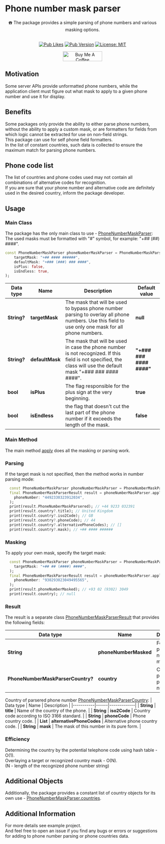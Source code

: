 # Phone number mask parser

<div align="center">
  ☎️ The package provides a simple parsing of phone numbers and various masking options.
  <br>
  <br>

  <a href="">![Pub Likes](https://img.shields.io/pub/likes/phone_number_mask_parser?color=success)</a>
  <a href="">![Pub Version](https://img.shields.io/pub/v/phone_number_mask_parser?color=important)</a>
  <a href="https://opensource.org/licenses/MIT"><img src="https://img.shields.io/badge/license-MIT-blue.svg" alt="License: MIT"></a>
</div>

<div align="center">
  <a href="https://www.buymeacoffee.com/ivangalkin" target="_blank"><img src="https://cdn.buymeacoffee.com/buttons/v2/default-yellow.png" alt="Buy Me A Coffee" height="32px" width= "128px"></a>
</div>

## Motivation
Some server APIs provide unformatted phone numbers, while the application client must figure out what mask to apply to a given phone number and use it for display.

## Benefits
Some packages only provide the ability to either parse phone numbers, without the ability to apply a custom mask, or are formatters for fields from which logic cannot be extracted for use on non-field strings.\
This package can use for self phone field formatters.\
In the list of constant countries, such data is collected to ensure the maximum match for parsing phone numbers.

## Phone code list
The list of countries and phone codes used may not contain all combinations of alternative codes for recognition.\
If you are sure that your phone number and alternative code are definitely used in the desired country, inform the package developer.

## Usage
### Main Class
The package has the only main class to use - [PhoneNumberMaskParser](https://github.com/ivangalkindeveloper/phone_number_mask_parser/blob/master/lib/src/phone_number_mask_parser.dart#L10):
The used masks must be formatted with "#" symbol, for example: "+## (##) ####".

```dart
const PhoneNumberMaskParser phoneNumberMaskParser = PhoneNumberMaskParser(
    targetMask: "+## #### ######",
    defaultMask: "+### (###) ### ####",
    isPlus: false,
    isEndless: true,
);
```

| Data type | Name | Description | Default value |
|-----------|------|-------------|---------------|
| **String?** | **targetMask** | The mask that will be used to bypass phone number parsing to overlay all phone numbers. Use this field to use only one mask for all phone numbers. | **null** |
| **String?** | **defaultMask** | The mask that will be used in case the phone number is not recognized. If this field is not specified, the class will use the default mask "+### ### #### ####". | **"+### ### #### ####"** |
| **bool** | **isPlus** | The flag responsible for the plus sign at the very beginning. | **true** |
| **bool** | **isEndless** | the flag that doesn't cut the last part of the phone number if it exceeds the length of the mask. | **false** |

### Main Method
The main method [apply](https://github.com/ivangalkindeveloper/phone_number_mask_parser/blob/master/lib/src/phone_number_mask_parser.dart#L35) does all the masking or parsing work.

### Parsing
If the target mask is not specified, then the method works in number parsing mode:

```dart
  const PhoneNumberMaskParser phoneNumberMaskParser = PhoneNumberMaskParser();
  final PhoneNumberMaskParserResult result = phoneNumberMaskParser.apply(
    phoneNumber: "4492330323912034",
  );
  print(result.PhoneNumberMaskParsered); // +44 9233 032391
  print(result.country?.title); // United Kingdom
  print(result.country?.iso2Code); // GB
  print(result.country?.phoneCode); // 44
  print(result.country?.alternativePhoneCodes); // []
  print(result.country?.mask); // +## #### ######
```

### Masking
To apply your own mask, specify the target mask:

```dart
  const PhoneNumberMaskParser phoneNumberMaskParser = PhoneNumberMaskParser(
    targetMask: "+## ## (####) ####",
  );
  final PhoneNumberMaskParserResult result = phoneNumberMaskParser.apply(
    phoneNumber: "930293023049495565",
  );
  print(result.phoneNumberMasked); // +93 02 (9302) 3049
  print(result.country); // null
```

### Result
The result is a separate class [PhoneNumberMaskParserResult](https://github.com/ivangalkindeveloper/phone_number_mask_parser/blob/master/lib/src/domain/entity/phone_number_mask_parser_result.dart#L4) that provides the following fields:

| Data type | Name | Description |
|-----------|------|-------------|
| **String** | **phoneNumberMasked** | Formatted phone number in mask. |
| **PhoneNumberMaskParserCountry?** | **country** | Country of parsered phone number. |

Country of parsered phone number [PhoneNumberMaskParserCountry](https://github.com/ivangalkindeveloper/phone_number_mask_parser/blob/master/lib/src/domain/entity/phone_number_mask_parser_country.dart#L2):
| Data type | Name | Description |
|-----------|------|-------------|
| **String** | **title** | Name of the country of the phone. |
| **String** | **iso2Code** | Country code according to ISO 3166 standard. |
| **String** | **phoneCode** | Phone country code. |
| **List<String>** | **alternativePhoneCodes** | Alternative phone country code. |
| **String** | **mask** | The mask of this number in its pure form. |

### Efficiency
Determining the country by the potential telephone code using hash table - O(1).\
Overlaying a target or recognized country mask - O(N).\
(N - length of the recognized phone number string)

## Additional Objects
Additionally, the package provides a constant list of country objects for its own use - [PhoneNumberMaskParser.countries](https://github.com/ivangalkindeveloper/phone_number_mask_parser/blob/master/lib/src/domain/entity/phone_number_mask_parser_constant.dart#L7).


## Additional Information
For more details see example project.\
And feel free to open an issue if you find any bugs or errors or suggestions for adding to phone number parsing or phone countries data.
